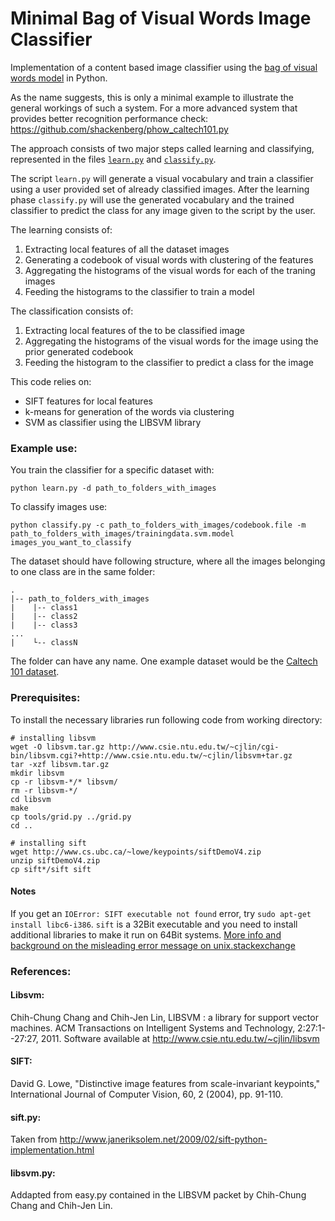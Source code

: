 Minimal Bag of Visual Words Image Classifier
============================================

Implementation of a content based image classifier using the [bag of visual words model][1] in Python. 

As the name suggests, this is only a minimal example to illustrate the general workings of such a system. For a more advanced system that provides better recognition performance check: https://github.com/shackenberg/phow_caltech101.py

The approach consists of two major steps called learning and classifying, represented in the files [`learn.py`][3] and [`classify.py`][4].

The script `learn.py` will generate a visual vocabulary and train a classifier using a user provided set of already classified images.
After the learning phase `classify.py` will use the generated vocabulary and the trained classifier to predict the class for any image given to the script by the user.

The learning consists of:

1. Extracting local features of all the dataset images
2. Generating a codebook of visual words with clustering of the features
3. Aggregating the histograms of the visual words for each of the traning images
4. Feeding the histograms to the classifier to train a model

The classification consists of:

1. Extracting local features of the to be classified image
2. Aggregating the histograms of the visual words for the image using the prior generated codebook
4. Feeding the histogram to the classifier to predict a class for the image

This code relies on:

 - SIFT features for local features
 - k-means for generation of the words via clustering
 - SVM as classifier using the LIBSVM library

### Example use:
  
You train the classifier for a specific dataset with: 

    python learn.py -d path_to_folders_with_images

To classify images use:

    python classify.py -c path_to_folders_with_images/codebook.file -m path_to_folders_with_images/trainingdata.svm.model images_you_want_to_classify

The dataset should have following structure, where all the images belonging to one class are in the same folder:

    .
    |-- path_to_folders_with_images
    |    |-- class1
    |    |-- class2
    |    |-- class3
    ...
    |    └-- classN

The folder can have any name. One example dataset would be the [Caltech 101 dataset][2].

### Prerequisites:

To install the necessary libraries run following code from working directory:

    # installing libsvm
    wget -O libsvm.tar.gz http://www.csie.ntu.edu.tw/~cjlin/cgi-bin/libsvm.cgi?+http://www.csie.ntu.edu.tw/~cjlin/libsvm+tar.gz
    tar -xzf libsvm.tar.gz
    mkdir libsvm
    cp -r libsvm-*/* libsvm/
    rm -r libsvm-*/
    cd libsvm
    make
    cp tools/grid.py ../grid.py
    cd ..
    
    # installing sift
    wget http://www.cs.ubc.ca/~lowe/keypoints/siftDemoV4.zip
    unzip siftDemoV4.zip
    cp sift*/sift sift
    

#### Notes
If you get an `IOError: SIFT executable not found` error, try `sudo apt-get install libc6-i386`. `sift` is a 32Bit executable and you need to install additional libraries to make it run on 64Bit systems. [More info and background on the misleading error message on unix.stackexchange](http://unix.stackexchange.com/a/13409/11381)
    
### References:

#### Libsvm:

Chih-Chung Chang and Chih-Jen Lin, LIBSVM : a library for support vector machines. ACM Transactions on Intelligent Systems and Technology, 2:27:1--27:27, 2011. Software available at http://www.csie.ntu.edu.tw/~cjlin/libsvm

#### SIFT:
David G. Lowe, "Distinctive image features from scale-invariant keypoints," International Journal of Computer Vision, 60, 2 (2004), pp. 91-110.

#### sift.py:
Taken from http://www.janeriksolem.net/2009/02/sift-python-implementation.html

#### libsvm.py:
Addapted from easy.py contained in the LIBSVM packet by Chih-Chung Chang and Chih-Jen Lin.

[1]: https://en.wikipedia.org/wiki/Bag-of-words_model_in_computer_vision
[2]: http://www.vision.caltech.edu/Image_Datasets/Caltech101/
[3]: https://github.com/shackenberg/Minimal-Bag-of-Visual-Words-Image-Classifier/blob/master/learn.py
[4]: https://github.com/shackenberg/Minimal-Bag-of-Visual-Words-Image-Classifier/blob/master/classify.py
